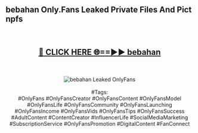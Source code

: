 <h2>bebahan Only.Fans Leaked Private Files And Pict npfs</h2>
<br>
<div align="center">
<h2><a href="https://mediafiles.top/bebahan" rel="nofollow">🔴 CLICK HERE 🌐==►► bebahan</a></h2>
<br>
<br>
<a href="https://mediafiles.top/bebahan" rel="nofollow" data-target="animated-image.originalLink"><img src="https://i.ibb.co.com/WyWwxjT/player-gif2.gif" alt="bebahan Leaked OnlyFans" style="max-width: 100%; display: inline-block;" data-target="animated-image.originalImage"></a>
<br><br>
#Tags:
<br>
#OnlyFans #OnlyFansCreator #OnlyFansContent #OnlyFansModel #OnlyFansLife #OnlyFansCommunity #OnlyFansLaunching #OnlyFansIncome #OnlyFansVids #OnlyFansTips #OnlyFansSuccess #AdultContent #ContentCreator #InfluencerLife #SocialMediaMarketing #SubscriptionService #OnlyFansPromotion #DigitalContent #FanConnect
</div>
<br>